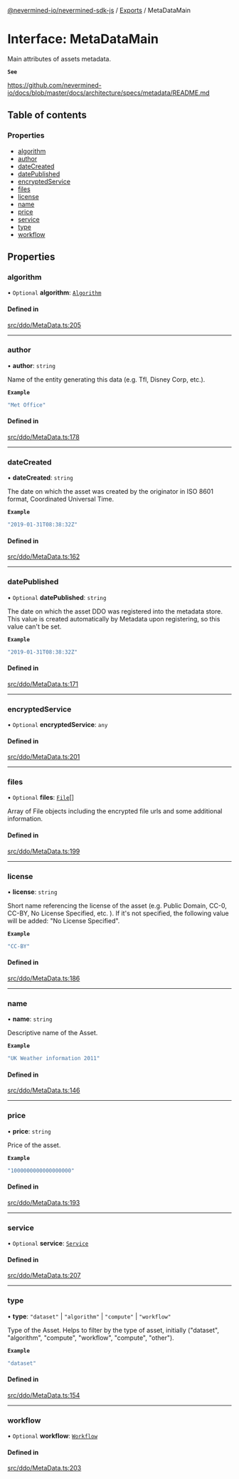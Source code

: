 [@nevermined-io/nevermined-sdk-js](../README.md) / [Exports](../modules.md) / MetaDataMain

# Interface: MetaDataMain

Main attributes of assets metadata.

**`See`**

https://github.com/nevermined-io/docs/blob/master/docs/architecture/specs/metadata/README.md

## Table of contents

### Properties

- [algorithm](MetaDataMain.md#algorithm)
- [author](MetaDataMain.md#author)
- [dateCreated](MetaDataMain.md#datecreated)
- [datePublished](MetaDataMain.md#datepublished)
- [encryptedService](MetaDataMain.md#encryptedservice)
- [files](MetaDataMain.md#files)
- [license](MetaDataMain.md#license)
- [name](MetaDataMain.md#name)
- [price](MetaDataMain.md#price)
- [service](MetaDataMain.md#service)
- [type](MetaDataMain.md#type)
- [workflow](MetaDataMain.md#workflow)

## Properties

### algorithm

• `Optional` **algorithm**: [`Algorithm`](Algorithm.md)

#### Defined in

[src/ddo/MetaData.ts:205](https://github.com/nevermined-io/sdk-js/blob/56fc18a/src/ddo/MetaData.ts#L205)

___

### author

• **author**: `string`

Name of the entity generating this data (e.g. Tfl, Disney Corp, etc.).

**`Example`**

```ts
"Met Office"
```

#### Defined in

[src/ddo/MetaData.ts:178](https://github.com/nevermined-io/sdk-js/blob/56fc18a/src/ddo/MetaData.ts#L178)

___

### dateCreated

• **dateCreated**: `string`

The date on which the asset was created by the originator in
ISO 8601 format, Coordinated Universal Time.

**`Example`**

```ts
"2019-01-31T08:38:32Z"
```

#### Defined in

[src/ddo/MetaData.ts:162](https://github.com/nevermined-io/sdk-js/blob/56fc18a/src/ddo/MetaData.ts#L162)

___

### datePublished

• `Optional` **datePublished**: `string`

The date on which the asset DDO was registered into the metadata store.
This value is created automatically by Metadata upon registering,
so this value can't be set.

**`Example`**

```ts
"2019-01-31T08:38:32Z"
```

#### Defined in

[src/ddo/MetaData.ts:171](https://github.com/nevermined-io/sdk-js/blob/56fc18a/src/ddo/MetaData.ts#L171)

___

### encryptedService

• `Optional` **encryptedService**: `any`

#### Defined in

[src/ddo/MetaData.ts:201](https://github.com/nevermined-io/sdk-js/blob/56fc18a/src/ddo/MetaData.ts#L201)

___

### files

• `Optional` **files**: [`File`](File.md)[]

Array of File objects including the encrypted file urls and some additional information.

#### Defined in

[src/ddo/MetaData.ts:199](https://github.com/nevermined-io/sdk-js/blob/56fc18a/src/ddo/MetaData.ts#L199)

___

### license

• **license**: `string`

Short name referencing the license of the asset (e.g. Public Domain, CC-0, CC-BY, No License Specified, etc. ).
If it's not specified, the following value will be added: "No License Specified".

**`Example`**

```ts
"CC-BY"
```

#### Defined in

[src/ddo/MetaData.ts:186](https://github.com/nevermined-io/sdk-js/blob/56fc18a/src/ddo/MetaData.ts#L186)

___

### name

• **name**: `string`

Descriptive name of the Asset.

**`Example`**

```ts
"UK Weather information 2011"
```

#### Defined in

[src/ddo/MetaData.ts:146](https://github.com/nevermined-io/sdk-js/blob/56fc18a/src/ddo/MetaData.ts#L146)

___

### price

• **price**: `string`

Price of the asset.

**`Example`**

```ts
"1000000000000000000"
```

#### Defined in

[src/ddo/MetaData.ts:193](https://github.com/nevermined-io/sdk-js/blob/56fc18a/src/ddo/MetaData.ts#L193)

___

### service

• `Optional` **service**: [`Service`](Service.md)

#### Defined in

[src/ddo/MetaData.ts:207](https://github.com/nevermined-io/sdk-js/blob/56fc18a/src/ddo/MetaData.ts#L207)

___

### type

• **type**: ``"dataset"`` \| ``"algorithm"`` \| ``"compute"`` \| ``"workflow"``

Type of the Asset. Helps to filter by the type of asset,
initially ("dataset", "algorithm", "compute", "workflow", "compute", "other").

**`Example`**

```ts
"dataset"
```

#### Defined in

[src/ddo/MetaData.ts:154](https://github.com/nevermined-io/sdk-js/blob/56fc18a/src/ddo/MetaData.ts#L154)

___

### workflow

• `Optional` **workflow**: [`Workflow`](Workflow.md)

#### Defined in

[src/ddo/MetaData.ts:203](https://github.com/nevermined-io/sdk-js/blob/56fc18a/src/ddo/MetaData.ts#L203)
